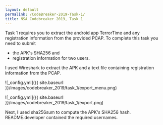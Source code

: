 ```yaml
---
layout: default
permalink: /CodeBreaker-2019-Task-1/
title: NSA Codebreaker 2019, Task 1
---
```


Task 1 requires you to extract the android app TerrorTime and any registration information from the provided PCAP. To complete this task you need to submit<br>
- the APK's SHA256 and<br>
- registration information for two users. <br>

I used Wireshark to extract the APK and a text file containing registration information from the PCAP. 

![_config.yml]({{ site.baseurl }}/images/codebreaker_2019/task_1/export_menu.png)

![_config.yml]({{ site.baseurl }}/images/codebreaker_2019/task_1/export.png)

Next, I used sha256sum to compute the APK's SHA256 hash. README.developer contained the required usernames. 
